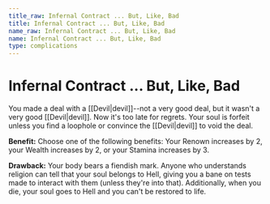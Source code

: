 ```yaml
---
title_raw: Infernal Contract ... But, Like, Bad
title: Infernal Contract ... But, Like, Bad
name_raw: Infernal Contract ... But, Like, Bad
name: Infernal Contract ... But, Like, Bad
type: complications
---
```


# Infernal Contract ... But, Like, Bad

You made a deal with a [[Devil|devil]]--not a very good deal, but it wasn't a very good [[Devil|devil]]. Now it's too late for regrets. Your soul is forfeit unless you find a loophole or convince the [[Devil|devil]] to void the deal.

**Benefit:** Choose one of the following benefits: Your Renown increases by 2, your Wealth increases by 2, or your Stamina increases by 3.

**Drawback:** Your body bears a fiendish mark. Anyone who understands religion can tell that your soul belongs to Hell, giving you a bane on tests made to interact with them (unless they're into that). Additionally, when you die, your soul goes to Hell and you can't be restored to life.
